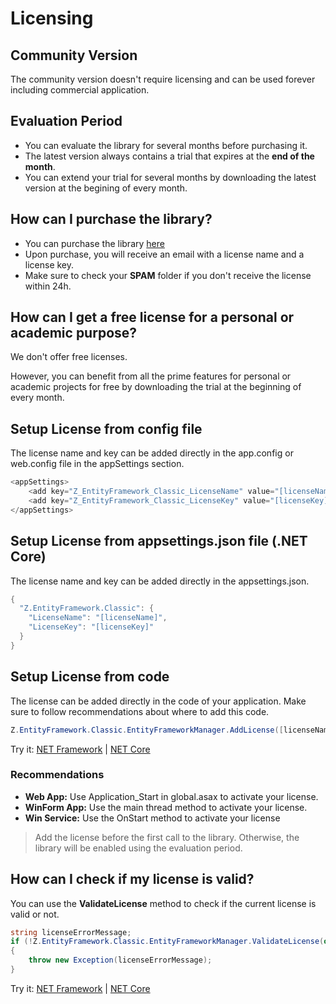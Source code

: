 # Licensing

## Community Version
The community version doesn't require licensing and can be used forever including commercial application.

## Evaluation Period
- You can evaluate the library for several months before purchasing it.
- The latest version always contains a trial that expires at the **end of the month**. 
- You can extend your trial for several months by downloading the latest version at the begining of every month.

## How can I purchase the library?
- You can purchase the library [here](pricing)
- Upon purchase, you will receive an email with a license name and a license key.
- Make sure to check your **SPAM** folder if you don't receive the license within 24h.

## How can I get a free license for a personal or academic purpose?
We don't offer free licenses.

However, you can benefit from all the prime features for personal or academic projects for free by downloading the trial at the beginning of every month.

## Setup License from config file
The license name and key can be added directly in the app.config or web.config file in the appSettings section.


```csharp
<appSettings>
	<add key="Z_EntityFramework_Classic_LicenseName" value="[licenseName]"/>
	<add key="Z_EntityFramework_Classic_LicenseKey" value="[licenseKey]"/>
</appSettings>
```

## Setup License from appsettings.json file (.NET Core)
The license name and key can be added directly in the appsettings.json.

```csharp
{
  "Z.EntityFramework.Classic": {
    "LicenseName": "[licenseName]",
    "LicenseKey": "[licenseKey]"
  }
}
```

## Setup License from code
The license can be added directly in the code of your application. Make sure to follow recommendations about where to add this code.

```csharp
Z.EntityFramework.Classic.EntityFrameworkManager.AddLicense([licenseName], [licenseKey]);
```

Try it: [NET Framework](https://dotnetfiddle.net/yvFFQU) | [NET Core](https://dotnetfiddle.net/KdhZt3)

### Recommendations
- **Web App:** Use Application_Start in global.asax to activate your license.
- **WinForm App:** Use the main thread method to activate your license.
- **Win Service:** Use the OnStart method to activate your license

> Add the license before the first call to the library. Otherwise, the library will be enabled using the evaluation period.

## How can I check if my license is valid?
You can use the **ValidateLicense** method to check if the current license is valid or not.


```csharp
string licenseErrorMessage;
if (!Z.EntityFramework.Classic.EntityFrameworkManager.ValidateLicense(out licenseErrorMessage))
{
    throw new Exception(licenseErrorMessage);
}
```

Try it: [NET Framework](https://dotnetfiddle.net/yvFFQU) | [NET Core](https://dotnetfiddle.net/KdhZt3)
